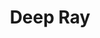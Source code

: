 ---
# Display name
title: Deep Ray

weight: 25

# Is this the primary user of the site?
superuser: false

# Role/position/tagline
role:

# Organizations/Affiliations to show in About widget
organizations:
- name: University of Maryland, College Park
  url: https://umd.edu

# Social/Academic Networking
# For available icons, see: https://sourcethemes.com/academic/docs/page-builder/#icons
#   For an email link, use "fas" icon pack, "envelope" icon, and a link in the
#   form "mailto:your-email@example.com" or "/#contact" for contact widget.
social:
- icon: globe
  icon_pack: fas
  link: 'https://deepray.github.io/'
- icon: envelope
  icon_pack: fas
  link: 'mailto:deepray@umd.edu'
- icon: linkedin
  icon_pack: fab
  link: 'https://www.linkedin.com/in/deep-ray'
- icon: google-scholar
  icon_pack: ai
  link: https://scholar.google.com/citations?user=7wZjDQ4AAAAJ&hl=en&oi=sra
# - icon: github
#   icon_pack: fab
#   link: https://github.com/dsvolpe
- icon: orcid
  icon_pack: fab
  link: https://orcid.org/0000-0002-8460-9862
# - icon: twitter
#   icon_pack: fab
#   link: https://twitter.com/rostrosfisicos


# Link to a PDF of your resume/CV.
# To use: copy your resume to `static/media/resume.pdf`, enable `ai` icons in `params.toml`, 
# and uncomment the lines below.
# - icon: cv
#   icon_pack: ai
#   link: media/resume.pdf

# Highlight the author in author lists? (true/false)
highlight_name: true

user_groups:
- Senior Personnel
---
